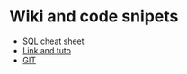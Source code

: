 # Wiki and code snipets

* [SQL cheat sheet](/sqlCheatSheet)
* [Link and tuto](/link.md) 
* [GIT](/git.md)
